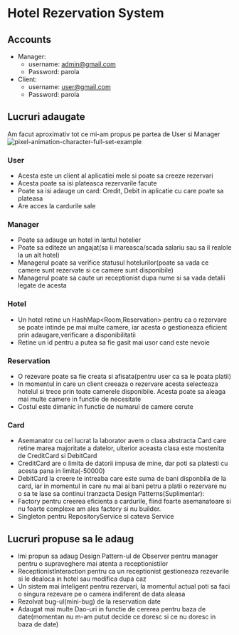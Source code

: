 # Hotel Rezervation System

## Accounts
- Manager:
  -  username: admin@gmail.com
  -  Password: parola
- Client:
  -  username: user@gmail.com
  -  Password: parola

## Lucruri adaugate
 Am facut aproximativ tot ce mi-am propus pe partea de User si Manager
 ![pixel-animation-character-full-set-example](https://github.com/DariusCorneciu/Hotel-Rezervation-System/assets/116907008/095085c1-95b6-4812-965d-6de82d0ea356)
### User
- Acesta este un client al aplicatiei mele si poate sa creeze rezervari
- Acesta poate sa isi plateasca rezervarile facute
- Poate sa isi adauge un card: Credit, Debit in aplicatie cu care poate sa plateasa
- Are acces la cardurile sale
### Manager
- Poate sa adauge un hotel in lantul hotelier
- Poate sa editeze un angajat(sa ii mareasca/scada salariu sau sa il realole la un alt hotel)
- Managerul poate sa verifice statusul hotelurilor(poate sa vada ce camere sunt rezervate si ce camere sunt disponibile)
- Managerul poate sa caute un receptionist dupa nume si sa vada detalii legate de acesta
### Hotel
- Un hotel retine un HashMap<Room,Reservation> pentru ca o rezervare se poate intinde pe mai multe camere, iar acesta o gestioneaza eficient prin adaugare,verificare a disponibilitatii
- Retine un id pentru a putea sa fie gasit mai usor cand este nevoie
### Reservation
- O rezevare poate sa fie creata si afisata(pentru user ca sa le poata platii)
- In momentul in care un client creeaza o rezervare acesta selecteaza hotelul si trece prin toate camerele disponibile. Acesta poate sa aleaga mai multe camere in functie de necesitate
- Costul este dimanic in functie de numarul de camere cerute
### Card
- Asemanator cu cel lucrat la laborator avem o clasa abstracta Card care retine marea majoritate a datelor, ulterior aceasta clasa este mostenita de CreditCard si DebitCard
- CreditCard are o limita de datorii impusa de mine, dar poti sa platesti cu acesta pana in limita(-50000)
- DebitCard la creere te intreaba care este suma de bani disponbila de la card, iar in momentul in care nu mai ai bani petru a platii o rezervare nu o sa te lase sa continui tranzacta
Design Patterns(Suplimentar):
- Factory pentru creerea eficienta a cardurile, fiind foarte asemanatoare si nu foarte complexe am ales factory si nu builder.
- Singleton pentru RepositoryService si cateva Service
## Lucruri propuse sa le adaug
- Imi propun sa adaug Design Pattern-ul de Observer pentru manager pentru o supraveghere mai atenta a receptionistilor
- ReceptionistInteraction pentru ca un receptionist gestioneaza rezevarile si le dealoca in hotel sau modifica dupa caz
- Un sistem mai inteligent pentru rezervari, la momentul actual poti sa faci o singura rezevare pe o camera indiferent de data aleasa
- Rezolvat bug-ul(mini-bug) de la reservation date
- Adaugat mai multe Dao-uri in functie de cererea pentru baza de date(momentan nu m-am putut decide ce doresc si ce nu doresc in baza de date)
  
